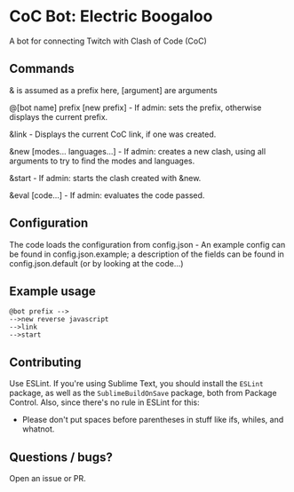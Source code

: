 # CoC Bot: Electric Boogaloo
A bot for connecting Twitch with Clash of Code (CoC)

## Commands
& is assumed as a prefix here, [argument] are arguments

@[bot name] prefix [new prefix] - If admin: sets the prefix, otherwise displays the current prefix. 

&link - Displays the current CoC link, if one was created. 

&new [modes... languages...] - If admin: creates a new clash, using all arguments to try to find the modes and languages.

&start - If admin: starts the clash created with &new.

&eval [code...] - If admin: evaluates the code passed.

## Configuration
The code loads the configuration from config.json - An example config can be found in config.json.example; a description of the fields can be found in config.json.default (or by looking at the code...)

## Example usage
```
@bot prefix -->
-->new reverse javascript
-->link
-->start
```

## Contributing
Use ESLint.
If you're using Sublime Text, you should install the `ESLint` package, as well as the `SublimeBuildOnSave` package, both from Package Control.
Also, since there's no rule in ESLint for this:
- Please don't put spaces before parentheses in stuff like ifs, whiles, and whatnot.

## Questions / bugs?
Open an issue or PR.